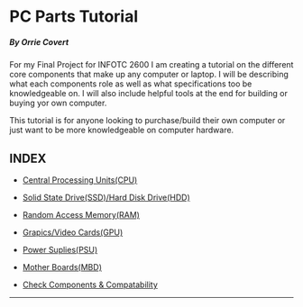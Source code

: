 # PC Parts Tutorial
##### _By Orrie Covert_

For my Final Project for INFOTC 2600 I am creating a tutorial on the different core components that make up any computer or laptop. I will be describing what each components role as well as what specifications too be knowledgeable on.  I will also include helpful tools at the end for building or buying yor own computer. 

This tutorial is for anyone looking to purchase/build their own computer or just want to be more knowledgeable on computer hardware.

## INDEX

* [Central Processing Units(CPU)](/Covert_CPU.md)

* [Solid State Drive(SSD)/Hard Disk Drive(HDD)](/Covert_Drives.md)

* [Random Access Memory(RAM)](/Covert_RAM.md)

* [Grapics/Video Cards(GPU)](/Covert_GPU.md)

* [Power Suplies(PSU)](/Covert_PSU.md)

* [Mother Boards(MBD)](/Covert_MB.md)

* [Check Components & Compatability](/Covert_Build.md)


***
